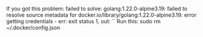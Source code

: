 If you got this problem:
failed to solve: golang:1.22.0-alpine3.19: failed to resolve source metadata for docker.io/library/golang:1.22.0-alpine3.19: error getting credentials - err: exit status 1, out: ``
Run this:
sudo rm ~/.docker/config.json
